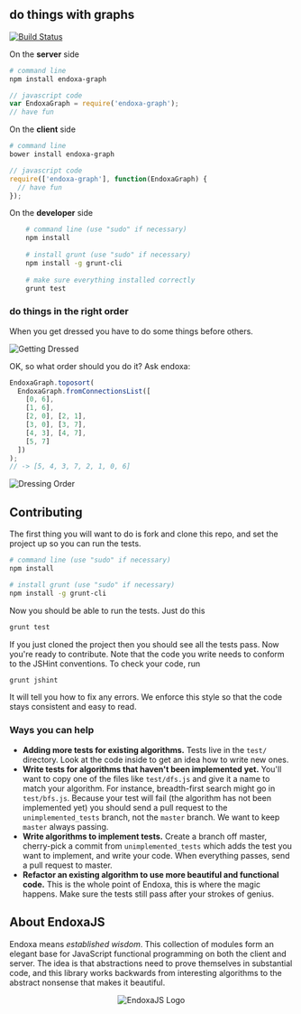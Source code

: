 ## do things with graphs

[![Build Status](https://travis-ci.org/endoxajs/endoxa-graph.png?branch=master)](https://travis-ci.org/endoxajs/endoxa-graph)

On the **server** side

```sh
# command line
npm install endoxa-graph
```

```js
// javascript code
var EndoxaGraph = require('endoxa-graph');
// have fun
```

On the **client** side

```sh
# command line
bower install endoxa-graph
```

```js
// javascript code
require(['endoxa-graph'], function(EndoxaGraph) {
  // have fun
});
```

On the **developer** side

```sh
    # command line (use "sudo" if necessary)
    npm install
    
    # install grunt (use "sudo" if necessary)
    npm install -g grunt-cli
    
    # make sure everything installed correctly
    grunt test
```

### do things in the right order

When you get dressed you have to do some things before others.

![Getting Dressed](illustration/getting-dressed.png "Getting Dressed")

OK, so what order should you do it? Ask endoxa:

```js
EndoxaGraph.toposort(
  EndoxaGraph.fromConnectionsList([
    [0, 6],
    [1, 6],
    [2, 0], [2, 1],
    [3, 0], [3, 7],
    [4, 3], [4, 7],
    [5, 7]
  ])
);
// -> [5, 4, 3, 7, 2, 1, 0, 6]
```
![Dressing Order](illustration/dressing-order.png "Dressing Order")

## Contributing

The first thing you will want to do is fork and clone this repo, and set
the project up so you can run the tests.

```sh
# command line (use "sudo" if necessary)
npm install

# install grunt (use "sudo" if necessary)
npm install -g grunt-cli
```

Now you should be able to run the tests. Just do this

```sh
grunt test
```

If you just cloned the project then you should see all the tests pass.
Now you're ready to contribute. Note that the code you write needs to
conform to the JSHint conventions. To check your code, run

```sh
grunt jshint
```

It will tell you how to fix any errors. We enforce this style so that
the code stays consistent and easy to read.

### Ways you can help

* **Adding more tests for existing algorithms.** Tests live in the `test/`
directory. Look at the code inside to get an idea how to write new
ones.
* **Write tests for algorithms that haven't been implemented yet.**
You'll want to copy one of the files like `test/dfs.js` and give it
a name to match your algorithm. For instance, breadth-first search
might go in `test/bfs.js`. Because your test will fail (the algorithm
has not been implemented yet) you should send a pull request to the
`unimplemented_tests` branch, not the `master` branch. We want to keep
`master` always passing.
* **Write algorithms to implement tests.** Create a branch off master,
cherry-pick a commit from `unimplemented_tests` which adds the test you
want to implement, and write your code. When everything passes, send
a pull request to master.
* **Refactor an existing algorithm to use more beautiful and functional
code.** This is the whole point of Endoxa, this is where the magic
happens. Make sure the tests still pass after your strokes of genius.

## About EndoxaJS

Endoxa means *established wisdom*. This collection of modules form an
elegant base for JavaScript functional programming on both the client
and server. The idea is that abstractions need to prove themselves in
substantial code, and this library works backwards from interesting
algorithms to the abstract nonsense that makes it beautiful.

<p align="center">
  <img src="illustration/endoxa-js.png" alt="EndoxaJS Logo" />
</p>
